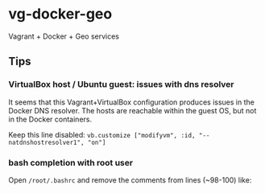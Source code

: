 # vg-docker-geo

Vagrant + Docker + Geo services

## Tips

### VirtualBox host / Ubuntu guest: issues with dns resolver

It seems that this Vagrant+VirtualBox configuration produces issues in the Docker DNS resolver. The hosts are reachable within the guest OS, but not in the Docker containers.

Keep this line disabled: `vb.customize ["modifyvm", :id, "--natdnshostresolver1", "on"]`

### bash completion with root user

Open `/root/.bashrc` and remove the comments from lines (~98-100) like:

